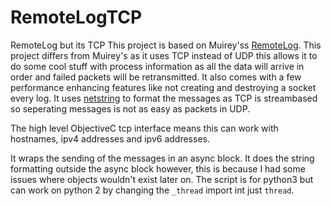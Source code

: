 # RemoteLogTCP
RemoteLog but its TCP
This project is based on Muirey'ss [RemoteLog](https://github.com/Muirey03/RemoteLog). This project differs from Muirey's as it uses TCP instead of UDP this allows it to do some cool stuff with process information as all the data will arrive in order and failed packets will be retransmitted. It also comes with a few performance enhancing features like not creating and destroying a socket every log.
It uses [netstring](https://en.wikipedia.org/wiki/Netstring) to format the messages as TCP is streambased so seperating messages is not as easy as packets in UDP.

The high level ObjectiveC tcp interface means this can work with hostnames, ipv4 addresses and ipv6 addresses.

It wraps the sending of the messages in an async block. It does the string formatting outside the async block however, this is because I had some issues where objects wouldn't exist later on. The script is for python3 but can work on python 2 by changing the `_thread` import int just `thread`. 

